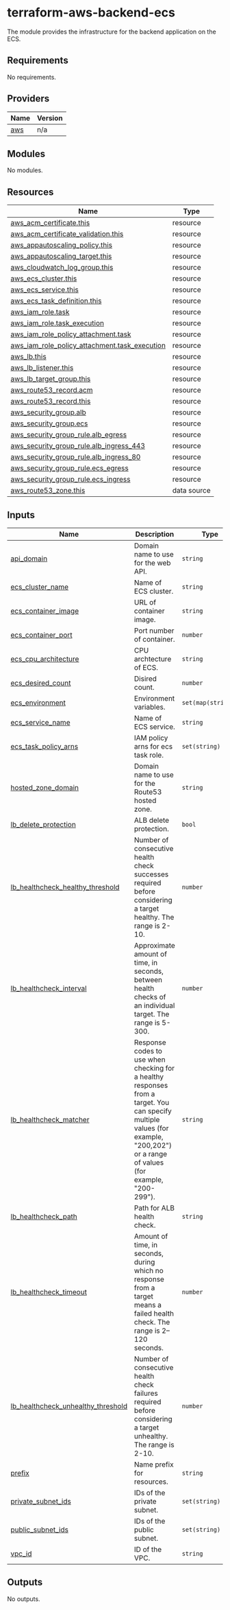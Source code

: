 # terraform-aws-backend-ecs

The module provides the infrastructure for the backend application on the ECS.

## Requirements

No requirements.

## Providers

| Name | Version |
|------|---------|
| <a name="provider_aws"></a> [aws](#provider\_aws) | n/a |

## Modules

No modules.

## Resources

| Name | Type |
|------|------|
| [aws_acm_certificate.this](https://registry.terraform.io/providers/hashicorp/aws/latest/docs/resources/acm_certificate) | resource |
| [aws_acm_certificate_validation.this](https://registry.terraform.io/providers/hashicorp/aws/latest/docs/resources/acm_certificate_validation) | resource |
| [aws_appautoscaling_policy.this](https://registry.terraform.io/providers/hashicorp/aws/latest/docs/resources/appautoscaling_policy) | resource |
| [aws_appautoscaling_target.this](https://registry.terraform.io/providers/hashicorp/aws/latest/docs/resources/appautoscaling_target) | resource |
| [aws_cloudwatch_log_group.this](https://registry.terraform.io/providers/hashicorp/aws/latest/docs/resources/cloudwatch_log_group) | resource |
| [aws_ecs_cluster.this](https://registry.terraform.io/providers/hashicorp/aws/latest/docs/resources/ecs_cluster) | resource |
| [aws_ecs_service.this](https://registry.terraform.io/providers/hashicorp/aws/latest/docs/resources/ecs_service) | resource |
| [aws_ecs_task_definition.this](https://registry.terraform.io/providers/hashicorp/aws/latest/docs/resources/ecs_task_definition) | resource |
| [aws_iam_role.task](https://registry.terraform.io/providers/hashicorp/aws/latest/docs/resources/iam_role) | resource |
| [aws_iam_role.task_execution](https://registry.terraform.io/providers/hashicorp/aws/latest/docs/resources/iam_role) | resource |
| [aws_iam_role_policy_attachment.task](https://registry.terraform.io/providers/hashicorp/aws/latest/docs/resources/iam_role_policy_attachment) | resource |
| [aws_iam_role_policy_attachment.task_execution](https://registry.terraform.io/providers/hashicorp/aws/latest/docs/resources/iam_role_policy_attachment) | resource |
| [aws_lb.this](https://registry.terraform.io/providers/hashicorp/aws/latest/docs/resources/lb) | resource |
| [aws_lb_listener.this](https://registry.terraform.io/providers/hashicorp/aws/latest/docs/resources/lb_listener) | resource |
| [aws_lb_target_group.this](https://registry.terraform.io/providers/hashicorp/aws/latest/docs/resources/lb_target_group) | resource |
| [aws_route53_record.acm](https://registry.terraform.io/providers/hashicorp/aws/latest/docs/resources/route53_record) | resource |
| [aws_route53_record.this](https://registry.terraform.io/providers/hashicorp/aws/latest/docs/resources/route53_record) | resource |
| [aws_security_group.alb](https://registry.terraform.io/providers/hashicorp/aws/latest/docs/resources/security_group) | resource |
| [aws_security_group.ecs](https://registry.terraform.io/providers/hashicorp/aws/latest/docs/resources/security_group) | resource |
| [aws_security_group_rule.alb_egress](https://registry.terraform.io/providers/hashicorp/aws/latest/docs/resources/security_group_rule) | resource |
| [aws_security_group_rule.alb_ingress_443](https://registry.terraform.io/providers/hashicorp/aws/latest/docs/resources/security_group_rule) | resource |
| [aws_security_group_rule.alb_ingress_80](https://registry.terraform.io/providers/hashicorp/aws/latest/docs/resources/security_group_rule) | resource |
| [aws_security_group_rule.ecs_egress](https://registry.terraform.io/providers/hashicorp/aws/latest/docs/resources/security_group_rule) | resource |
| [aws_security_group_rule.ecs_ingress](https://registry.terraform.io/providers/hashicorp/aws/latest/docs/resources/security_group_rule) | resource |
| [aws_route53_zone.this](https://registry.terraform.io/providers/hashicorp/aws/latest/docs/data-sources/route53_zone) | data source |

## Inputs

| Name | Description | Type | Default | Required |
|------|-------------|------|---------|:--------:|
| <a name="input_api_domain"></a> [api\_domain](#input\_api\_domain) | Domain name to use for the web API. | `string` | n/a | yes |
| <a name="input_ecs_cluster_name"></a> [ecs\_cluster\_name](#input\_ecs\_cluster\_name) | Name of ECS cluster. | `string` | n/a | yes |
| <a name="input_ecs_container_image"></a> [ecs\_container\_image](#input\_ecs\_container\_image) | URL of container image. | `string` | n/a | yes |
| <a name="input_ecs_container_port"></a> [ecs\_container\_port](#input\_ecs\_container\_port) | Port number of container. | `number` | n/a | yes |
| <a name="input_ecs_cpu_architecture"></a> [ecs\_cpu\_architecture](#input\_ecs\_cpu\_architecture) | CPU archtecture of ECS. | `string` | `"X86_64"` | no |
| <a name="input_ecs_desired_count"></a> [ecs\_desired\_count](#input\_ecs\_desired\_count) | Disired count. | `number` | `1` | no |
| <a name="input_ecs_environment"></a> [ecs\_environment](#input\_ecs\_environment) | Environment variables. | `set(map(string))` | `[]` | no |
| <a name="input_ecs_service_name"></a> [ecs\_service\_name](#input\_ecs\_service\_name) | Name of ECS service. | `string` | n/a | yes |
| <a name="input_ecs_task_policy_arns"></a> [ecs\_task\_policy\_arns](#input\_ecs\_task\_policy\_arns) | IAM policy arns for ecs task role. | `set(string)` | `[]` | no |
| <a name="input_hosted_zone_domain"></a> [hosted\_zone\_domain](#input\_hosted\_zone\_domain) | Domain name to use for the Route53 hosted zone. | `string` | n/a | yes |
| <a name="input_lb_delete_protection"></a> [lb\_delete\_protection](#input\_lb\_delete\_protection) | ALB delete protection. | `bool` | `true` | no |
| <a name="input_lb_healthcheck_healthy_threshold"></a> [lb\_healthcheck\_healthy\_threshold](#input\_lb\_healthcheck\_healthy\_threshold) | Number of consecutive health check successes required before considering a target healthy. The range is 2-10. | `number` | `2` | no |
| <a name="input_lb_healthcheck_interval"></a> [lb\_healthcheck\_interval](#input\_lb\_healthcheck\_interval) | Approximate amount of time, in seconds, between health checks of an individual target. The range is 5-300. | `number` | `30` | no |
| <a name="input_lb_healthcheck_matcher"></a> [lb\_healthcheck\_matcher](#input\_lb\_healthcheck\_matcher) | Response codes to use when checking for a healthy responses from a target. You can specify multiple values (for example, "200,202") or a range of values (for example, "200-299"). | `string` | `"200-204"` | no |
| <a name="input_lb_healthcheck_path"></a> [lb\_healthcheck\_path](#input\_lb\_healthcheck\_path) | Path for ALB health check. | `string` | `"/"` | no |
| <a name="input_lb_healthcheck_timeout"></a> [lb\_healthcheck\_timeout](#input\_lb\_healthcheck\_timeout) | Amount of time, in seconds, during which no response from a target means a failed health check. The range is 2–120 seconds. | `number` | `3` | no |
| <a name="input_lb_healthcheck_unhealthy_threshold"></a> [lb\_healthcheck\_unhealthy\_threshold](#input\_lb\_healthcheck\_unhealthy\_threshold) | Number of consecutive health check failures required before considering a target unhealthy. The range is 2-10. | `number` | `5` | no |
| <a name="input_prefix"></a> [prefix](#input\_prefix) | Name prefix for resources. | `string` | n/a | yes |
| <a name="input_private_subnet_ids"></a> [private\_subnet\_ids](#input\_private\_subnet\_ids) | IDs of the private subnet. | `set(string)` | n/a | yes |
| <a name="input_public_subnet_ids"></a> [public\_subnet\_ids](#input\_public\_subnet\_ids) | IDs of the public subnet. | `set(string)` | n/a | yes |
| <a name="input_vpc_id"></a> [vpc\_id](#input\_vpc\_id) | ID of the VPC. | `string` | n/a | yes |

## Outputs

No outputs.
